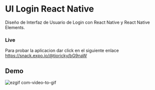 # UI Login React Native
Diseño de Interfaz de Usuario de Login con React Native y React Native Elements.

### Live
Para probar la aplicacion dar click en el siguiente enlace
https://snack.expo.io/@tioricky/bG9naW 
## Demo
![ezgif com-video-to-gif](https://user-images.githubusercontent.com/29106855/48176729-7008a800-e2df-11e8-9407-b60349cfc921.gif)

